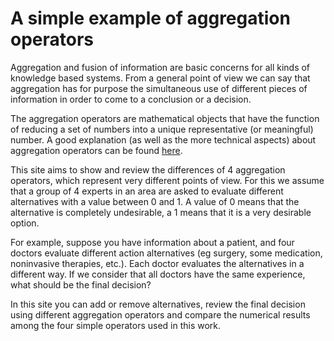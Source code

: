 # A simple example of aggregation operators

Aggregation and fusion of information are basic concerns for all kinds of knowledge based systems. From a general point of view we can say that aggregation has for purpose the simultaneous use of different pieces of information in order to come to a conclusion or a decision. 

The aggregation operators are mathematical objects that have the function of reducing a set of numbers into a unique representative (or meaningful) number. A good explanation (as well as the more technical aspects) about aggregation operators can be found [here](https://pdfs.semanticscholar.org/e035/2817767dea0a7cc9c9afda475f4f96cceb09.pdf).

This site aims to show and review the differences of 4 aggregation operators, which represent very different points of view. For this we assume that a group of 4 experts in an area are asked to evaluate different alternatives with a value between 0 and 1. A value of 0 means that the alternative is completely undesirable, a 1 means that it is a very desirable option.

For example, suppose you have information about a patient, and four doctors evaluate different action alternatives (eg surgery, some medication, noninvasive therapies, etc.). Each doctor evaluates the alternatives in a different way. If we consider that all doctors have the same experience, what should be the final decision?

In this site you can add or remove alternatives, review the final decision using different aggregation operators and compare the numerical results among the four simple operators used in this work.
